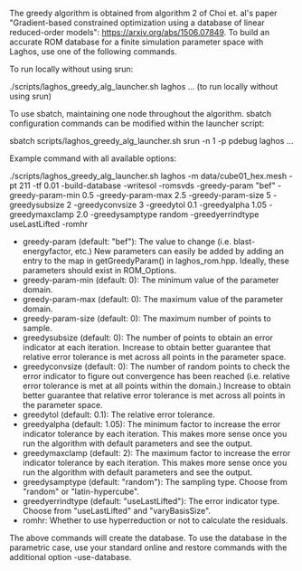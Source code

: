 The greedy algorithm is obtained from algorithm 2 of Choi et. al's
paper "Gradient-based constrained optimization using a database
of linear reduced-order models": https://arxiv.org/abs/1506.07849.
To build an accurate ROM database for a finite simulation parameter space
with Laghos, use one of the following commands.

To run locally without using srun:

./scripts/laghos_greedy_alg_launcher.sh laghos ... (to run locally without using srun)

To use sbatch, maintaining one node throughout the algorithm. sbatch configuration
commands can be modified within the launcher script:

sbatch scripts/laghos_greedy_alg_launcher.sh srun -n 1 -p pdebug laghos ...

Example command with all available options:

./scripts/laghos_greedy_alg_launcher.sh laghos -m data/cube01_hex.mesh -pt 211 -tf 0.01 -build-database -writesol -romsvds -greedy-param "bef" -greedy-param-min 0.5 -greedy-param-max 2.5 -greedy-param-size 5 -greedysubsize 2 -greedyconvsize 3 -greedytol 0.1 -greedyalpha 1.05 -greedymaxclamp 2.0 -greedysamptype random -greedyerrindtype useLastLifted -romhr

- greedy-param (default: "bef"): The value to change (i.e. blast-energyfactor, etc.)
New parameters can easily be added by adding an entry to the map in getGreedyParam()
in laghos_rom.hpp. Ideally, these parameters should exist in ROM_Options.
- greedy-param-min (default: 0): The minimum value of the parameter domain.
- greedy-param-max (default: 0): The maximum value of the parameter domain.
- greedy-param-size (default: 0): The maximum number of points to sample.
- greedysubsize (default: 0): The number of points to obtain an error indicator at
each iteration. Increase to obtain better guarantee that relative error tolerance
is met across all points in the parameter space.
- greedyconvsize (default: 0): The number of random points to check the error indicator to
figure out convergence has been reached (i.e. relative error tolerance is met
at all points within the domain.) Increase to obtain better guarantee that relative
error tolerance is met across all points in the parameter space.
- greedytol (default: 0.1): The relative error tolerance.
- greedyalpha (default: 1.05): The minimum factor to increase the error indicator
tolerance by each iteration. This makes more sense once you run the algorithm with
default parameters and see the output.
- greedymaxclamp (default: 2): The maximum factor to increase the error indicator
tolerance by each iteration. This makes more sense once you run the algorithm with
default parameters and see the output.
- greedysamptype (default: "random"): The sampling type. Choose from "random" or "latin-hypercube".
- greedyerrindtype (default: "useLastLifted"): The error indicator type. Choose from "useLastLifted" and "varyBasisSize".
- romhr: Whether to use hyperreduction or not to calculate the residuals.

The above commands will create the database. To use the database in the
parametric case, use your standard online and restore commands with the
additional option -use-database.
